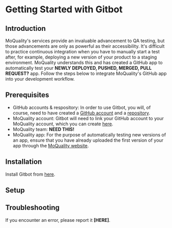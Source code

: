 # Getting Started with Gitbot

## Introduction

MoQuality's services provide an invaluable advancement to QA testing, but those advancements are only as powerful as their accessibility. It's difficult to practice continuous integration when you have to manually start a test after, for example, deploying a new version of your product to a staging environment. MoQuality understands this and has created a GitHub app to automatically test your **NEWLY DEPLOYED, PUSHED, MERGED, PULL REQUEST?** app. Follow the steps below to integrate MoQuality's GitHub app into your development workflow.

## Prerequisites

* GitHub accounts & respository: In order to use Gitbot, you will, of course, need to have created a [GitHub account](https://github.com/join) and a [repository](https://github.com/new).
* MoQuality account: Gitbot will need to link your GitHub account to your MoQuality account, which you can create [here](https://app.moquality.com/signup).
* MoQuality team: **NEED THIS!**
* MoQuality app: For the purpose of automatically testing new versions of an app, ensure that you have already uploaded the first version of your app through the [MoQuality website](https://app.moquality.com/).

## Installation

Install Gitbot from [here](https://github.com/apps/mq-gitbot-test). 

## Setup

## Troubleshooting

If you encounter an error, please report it **[HERE]**.